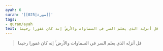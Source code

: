 ```yaml
---
ayah: 6
surah: '[[025|سورة]]'
tags:
- quran/ayah
text: قل أنزله الذي يعلم السر في السماوات والأرض ۚ إنه كان غفورا رحيما
---
```

> قل أنزله الذي يعلم السر في السماوات والأرض ۚ إنه كان غفورا رحيما
